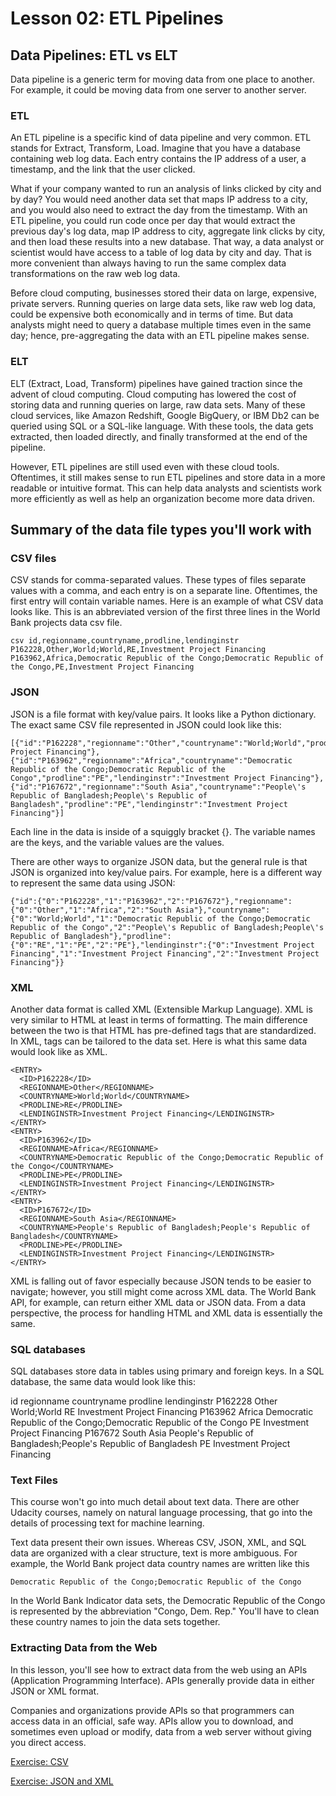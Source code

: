 # Lesson 02: ETL Pipelines

## Data Pipelines: ETL vs ELT
Data pipeline is a generic term for moving data from one place to another. For example, it could be moving data from one server to another server.

### ETL
An ETL pipeline is a specific kind of data pipeline and very common. ETL stands for Extract, Transform, Load. Imagine that you have a database containing web log data. Each entry contains the IP address of a user, a timestamp, and the link that the user clicked.

What if your company wanted to run an analysis of links clicked by city and by day? You would need another data set that maps IP address to a city, and you would also need to extract the day from the timestamp. With an ETL pipeline, you could run code once per day that would extract the previous day's log data, map IP address to city, aggregate link clicks by city, and then load these results into a new database. That way, a data analyst or scientist would have access to a table of log data by city and day. That is more convenient than always having to run the same complex data transformations on the raw web log data.

Before cloud computing, businesses stored their data on large, expensive, private servers. Running queries on large data sets, like raw web log data, could be expensive both economically and in terms of time. But data analysts might need to query a database multiple times even in the same day; hence, pre-aggregating the data with an ETL pipeline makes sense.

### ELT
ELT (Extract, Load, Transform) pipelines have gained traction since the advent of cloud computing. Cloud computing has lowered the cost of storing data and running queries on large, raw data sets. Many of these cloud services, like Amazon Redshift, Google BigQuery, or IBM Db2 can be queried using SQL or a SQL-like language. With these tools, the data gets extracted, then loaded directly, and finally transformed at the end of the pipeline.

However, ETL pipelines are still used even with these cloud tools. Oftentimes, it still makes sense to run ETL pipelines and store data in a more readable or intuitive format. This can help data analysts and scientists work more efficiently as well as help an organization become more data driven.

## Summary of the data file types you'll work with
### CSV files
CSV stands for comma-separated values. These types of files separate values with a comma, and each entry is on a separate line. Oftentimes, the first entry will contain variable names. Here is an example of what CSV data looks like. This is an abbreviated version of the first three lines in the World Bank projects data csv file.
```
csv id,regionname,countryname,prodline,lendinginstr P162228,Other,World;World,RE,Investment Project Financing P163962,Africa,Democratic Republic of the Congo;Democratic Republic of the Congo,PE,Investment Project Financing
```
### JSON
JSON is a file format with key/value pairs. It looks like a Python dictionary. The exact same CSV file represented in JSON could look like this:
```
[{"id":"P162228","regionname":"Other","countryname":"World;World","prodline":"RE","lendinginstr":"Investment Project Financing"},{"id":"P163962","regionname":"Africa","countryname":"Democratic Republic of the Congo;Democratic Republic of the Congo","prodline":"PE","lendinginstr":"Investment Project Financing"},{"id":"P167672","regionname":"South Asia","countryname":"People\'s Republic of Bangladesh;People\'s Republic of Bangladesh","prodline":"PE","lendinginstr":"Investment Project Financing"}]
```
Each line in the data is inside of a squiggly bracket {}. The variable names are the keys, and the variable values are the values.

There are other ways to organize JSON data, but the general rule is that JSON is organized into key/value pairs. For example, here is a different way to represent the same data using JSON:
```
{"id":{"0":"P162228","1":"P163962","2":"P167672"},"regionname":{"0":"Other","1":"Africa","2":"South Asia"},"countryname":{"0":"World;World","1":"Democratic Republic of the Congo;Democratic Republic of the Congo","2":"People\'s Republic of Bangladesh;People\'s Republic of Bangladesh"},"prodline":{"0":"RE","1":"PE","2":"PE"},"lendinginstr":{"0":"Investment Project Financing","1":"Investment Project Financing","2":"Investment Project Financing"}}
```
### XML
Another data format is called XML (Extensible Markup Language). XML is very similar to HTML at least in terms of formatting. The main difference between the two is that HTML has pre-defined tags that are standardized. In XML, tags can be tailored to the data set. Here is what this same data would look like as XML.
```
<ENTRY>
  <ID>P162228</ID>
  <REGIONNAME>Other</REGIONNAME>
  <COUNTRYNAME>World;World</COUNTRYNAME>
  <PRODLINE>RE</PRODLINE>
  <LENDINGINSTR>Investment Project Financing</LENDINGINSTR>
</ENTRY>
<ENTRY>
  <ID>P163962</ID>
  <REGIONNAME>Africa</REGIONNAME>
  <COUNTRYNAME>Democratic Republic of the Congo;Democratic Republic of the Congo</COUNTRYNAME>
  <PRODLINE>PE</PRODLINE>
  <LENDINGINSTR>Investment Project Financing</LENDINGINSTR>
</ENTRY>
<ENTRY>
  <ID>P167672</ID>
  <REGIONNAME>South Asia</REGIONNAME>
  <COUNTRYNAME>People's Republic of Bangladesh;People's Republic of Bangladesh</COUNTRYNAME>
  <PRODLINE>PE</PRODLINE>
  <LENDINGINSTR>Investment Project Financing</LENDINGINSTR>
</ENTRY>
```
XML is falling out of favor especially because JSON tends to be easier to navigate; however, you still might come across XML data. The World Bank API, for example, can return either XML data or JSON data. From a data perspective, the process for handling HTML and XML data is essentially the same.

### SQL databases
SQL databases store data in tables using primary and foreign keys. In a SQL database, the same data would look like this:

id	regionname	countryname	prodline	lendinginstr
P162228	Other	World;World	RE	Investment Project Financing
P163962	Africa	Democratic Republic of the Congo;Democratic Republic of the Congo	PE	Investment Project Financing
P167672	South Asia	People's Republic of Bangladesh;People's Republic of Bangladesh	PE	Investment Project Financing

### Text Files
This course won't go into much detail about text data. There are other Udacity courses, namely on natural language processing, that go into the details of processing text for machine learning.

Text data present their own issues. Whereas CSV, JSON, XML, and SQL data are organized with a clear structure, text is more ambiguous. For example, the World Bank project data country names are written like this
```
Democratic Republic of the Congo;Democratic Republic of the Congo
```
In the World Bank Indicator data sets, the Democratic Republic of the Congo is represented by the abbreviation "Congo, Dem. Rep." You'll have to clean these country names to join the data sets together.

### Extracting Data from the Web
In this lesson, you'll see how to extract data from the web using an APIs (Application Programming Interface). APIs generally provide data in either JSON or XML format.

Companies and organizations provide APIs so that programmers can access data in an official, safe way. APIs allow you to download, and sometimes even upload or modify, data from a web server without giving you direct access.

[Exercise: CSV](https://github.com/chloehuang123/Udacity-Nano-Degree-Data-Scientist/blob/main/Lesson%2002:%20ETL%20Pipelines/1_csv_exercise.ipynb)

[Exercise: JSON and XML](https://github.com/chloehuang123/Udacity-Nano-Degree-Data-Scientist/blob/main/Lesson%2002:%20ETL%20Pipelines/2_extract_exercise.ipynb)

